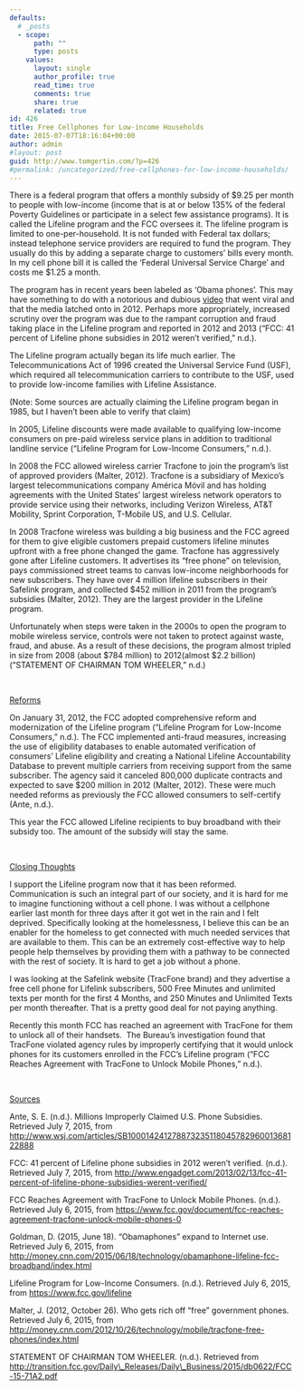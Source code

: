 ```yaml
---
defaults:
  # _posts
  - scope:
      path: ""
      type: posts
    values:
      layout: single
      author_profile: true
      read_time: true
      comments: true
      share: true
      related: true
id: 426
title: Free Cellphones for Low-income Households
date: 2015-07-07T18:16:04+00:00
author: admin
#layout: post
guid: http://www.tomgertin.com/?p=426
#permalink: /uncategorized/free-cellphones-for-low-income-households/
---
```

There is a federal program that offers a monthly subsidy of $9.25 per month to people with low-income (income that is at or below 135% of the federal Poverty Guidelines or participate in a select few assistance programs). It is called the Lifeline program and the FCC oversees it. The lifeline program is limited to one-per-household. It is not funded with Federal tax dollars; instead telephone service providers are required to fund the program. They usually do this by adding a separate charge to customers’ bills every month. In my cell phone bill it is called the ‘Federal Universal Service Charge’ and costs me $1.25 a month.

The program has in recent years been labeled as ‘Obama phones’. This may have something to do with a notorious and dubious [video](https://www.youtube.com/watch?feature=player_embedded&v=tpAOwJvTOio) that went viral and that the media latched onto in 2012. Perhaps more appropriately, increased scrutiny over the program was due to the rampant corruption and fraud taking place in the Lifeline program and reported in 2012 and 2013 (“FCC: 41 percent of Lifeline phone subsidies in 2012 weren’t verified,” n.d.).

The Lifeline program actually began its life much earlier. The Telecommunications Act of 1996 created the Universal Service Fund (USF), which required all telecommunication carriers to contribute to the USF, used to provide low-income families with Lifeline Assistance.

(Note: Some sources are actually claiming the Lifeline program began in 1985, but I haven’t been able to verify that claim)

In 2005, Lifeline discounts were made available to qualifying low-income consumers on pre-paid wireless service plans in addition to traditional landline service (“Lifeline Program for Low-Income Consumers,” n.d.).

In 2008 the FCC allowed wireless carrier Tracfone to join the program&#8217;s list of approved providers (Malter, 2012). Tracfone is a subsidiary of Mexico&#8217;s largest telecommunications company América Móvil and has holding agreements with the United States&#8217; largest wireless network operators to provide service using their networks, including Verizon Wireless, AT&T Mobility, Sprint Corporation, T-Mobile US, and U.S. Cellular.

In 2008 Tracfone wireless was building a big business and the FCC agreed for them to give eligible customers prepaid customers lifeline minutes upfront with a free phone changed the game. Tracfone has aggressively gone after Lifeline customers. It advertises its &#8220;free phone&#8221; on television, pays commissioned street teams to canvas low-income neighborhoods for new subscribers. They have over 4 million lifeline subscribers in their Safelink program, and collected $452 million in 2011 from the program&#8217;s subsidies (Malter, 2012). They are the largest provider in the Lifeline program.

Unfortunately when steps were taken in the 2000s to open the program to mobile wireless service, controls were not taken to protect against waste, fraud, and abuse. As a result of these decisions, the program almost tripled in size from 2008 (about $784 million) to 2012(almost $2.2 billion)(“STATEMENT OF CHAIRMAN TOM WHEELER,” n.d.)

&nbsp;

<span style="text-decoration: underline;">Reforms</span>

On January 31, 2012, the FCC adopted comprehensive reform and modernization of the Lifeline program (“Lifeline Program for Low-Income Consumers,” n.d.). The FCC implemented anti-fraud measures, increasing the use of eligibility databases to enable automated verification of consumers’ Lifeline eligibility and creating a National Lifeline Accountability Database to prevent multiple carriers from receiving support from the same subscriber. The agency said it canceled 800,000 duplicate contracts and expected to save $200 million in 2012 (Malter, 2012). These were much needed reforms as previously the FCC allowed consumers to self-certify (Ante, n.d.).

This year the FCC allowed Lifeline recipients to buy broadband with their subsidy too. The amount of the subsidy will stay the same.

&nbsp;

<span style="text-decoration: underline;">Closing Thoughts</span>

I support the Lifeline program now that it has been reformed. Communication is such an integral part of our society, and it is hard for me to imagine functioning without a cell phone. I was without a cellphone earlier last month for three days after it got wet in the rain and I felt deprived. Specifically looking at the homelessness, I believe this can be an enabler for the homeless to get connected with much needed services that are available to them. This can be an extremely cost-effective way to help people help themselves by providing them with a pathway to be connected with the rest of society. It is hard to get a job without a phone.

I was looking at the Safelink website (TracFone brand) and they advertise a free cell phone for Lifelink subscribers, 500 Free Minutes and unlimited texts per month for the first 4 Months, and 250 Minutes and Unlimited Texts per month thereafter. That is a pretty good deal for not paying anything.

Recently this month FCC has reached an agreement with TracFone for them to unlock all of their handsets.  The Bureau’s investigation found that TracFone violated agency rules by improperly certifying that it would unlock phones for its customers enrolled in the FCC’s Lifeline program (“FCC Reaches Agreement with TracFone to Unlock Mobile Phones,” n.d.).

&nbsp;

<span style="text-decoration: underline;">Sources</span>

Ante, S. E. (n.d.). Millions Improperly Claimed U.S. Phone Subsidies. Retrieved July 7, 2015, from http://www.wsj.com/articles/SB10001424127887323511804578296001368122888

FCC: 41 percent of Lifeline phone subsidies in 2012 weren’t verified. (n.d.). Retrieved July 7, 2015, from http://www.engadget.com/2013/02/13/fcc-41-percent-of-lifeline-phone-subsidies-werent-verified/

FCC Reaches Agreement with TracFone to Unlock Mobile Phones. (n.d.). Retrieved July 6, 2015, from https://www.fcc.gov/document/fcc-reaches-agreement-tracfone-unlock-mobile-phones-0

Goldman, D. (2015, June 18). “Obamaphones” expand to Internet use. Retrieved July 6, 2015, from http://money.cnn.com/2015/06/18/technology/obamaphone-lifeline-fcc-broadband/index.html

Lifeline Program for Low-Income Consumers. (n.d.). Retrieved July 6, 2015, from https://www.fcc.gov/lifeline

Malter, J. (2012, October 26). Who gets rich off “free” government phones. Retrieved July 6, 2015, from http://money.cnn.com/2012/10/26/technology/mobile/tracfone-free-phones/index.html

STATEMENT OF CHAIRMAN TOM WHEELER. (n.d.). Retrieved from http://transition.fcc.gov/Daily\_Releases/Daily\_Business/2015/db0622/FCC-15-71A2.pdf
